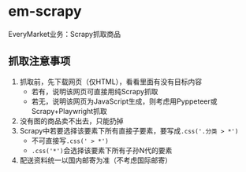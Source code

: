 # em-scrapy
EveryMarket业务：Scrapy抓取商品

## 抓取注意事项
1. 抓取前，先下载网页（仅HTML），看看里面有没有目标内容
    * 若有，说明该网页可直接用纯Scrapy抓取
    * 若无，说明该网页为JavaScript生成，则考虑用Pyppeteer或Scrapy+Playwright抓取
2. 没有图的商品卖不出去，只能扔掉
3. Scrapy中若要选择该要素下所有直接子要素，要写成```.css('.分类 > *')```
    * 不可直接写```.css(' > *')```
    * ```.css('*')```会选择该要素下所有子孙N代的要素
4. 配送资料统一以国内邮寄为准（不考虑国际邮寄）
